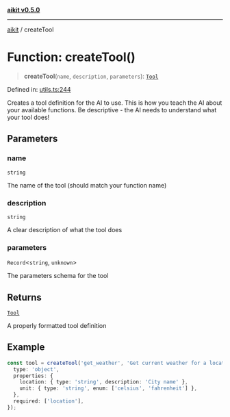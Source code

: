 [**aikit v0.5.0**](../README.md)

---

[aikit](../README.md) / createTool

# Function: createTool()

> **createTool**(`name`, `description`, `parameters`): [`Tool`](../interfaces/Tool.md)

Defined in: [utils.ts:244](https://github.com/chinmaymk/aikit/blob/main/src/utils.ts#L244)

Creates a tool definition for the AI to use.
This is how you teach the AI about your available functions.
Be descriptive - the AI needs to understand what your tool does!

## Parameters

### name

`string`

The name of the tool (should match your function name)

### description

`string`

A clear description of what the tool does

### parameters

`Record`\<`string`, `unknown`\>

The parameters schema for the tool

## Returns

[`Tool`](../interfaces/Tool.md)

A properly formatted tool definition

## Example

```typescript
const tool = createTool('get_weather', 'Get current weather for a location', {
  type: 'object',
  properties: {
    location: { type: 'string', description: 'City name' },
    unit: { type: 'string', enum: ['celsius', 'fahrenheit'] },
  },
  required: ['location'],
});
```
